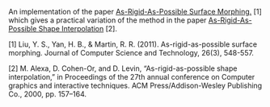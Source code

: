 An implementation of the paper [As-Rigid-As-Possible Surface Morphing.](https://link.springer.com/content/pdf/10.1007/s11390-011-1154-3.pdf) [1] which gives a practical variation of the method in the paper [As-Rigid-As-Possible Shape Interpolation](https://dl.acm.org/doi/pdf/10.1145/344779.344859) [2].

[1] Liu, Y. S., Yan, H. B., & Martin, R. R. (2011). As-rigid-as-possible surface morphing. Journal of Computer Science and Technology, 26(3), 548-557.

[2] M. Alexa, D. Cohen-Or, and D. Levin, “As-rigid-as-possible shape interpolation,” in Proceedings of the 27th annual conference on Computer graphics and interactive techniques. ACM Press/Addison-Wesley Publishing Co., 2000, pp. 157–164.


